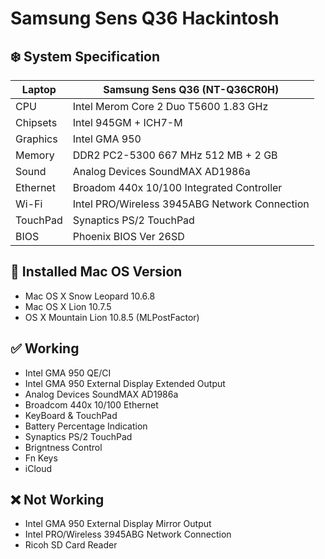 # Samsung Sens Q36 Hackintosh

## ❄️ System Specification
| Laptop | Samsung Sens Q36 (NT-Q36CR0H) |
| - | - |
| CPU | Intel Merom Core 2 Duo T5600 1.83 GHz |
| Chipsets | Intel 945GM + ICH7-M |
| Graphics | Intel GMA 950 |
| Memory | DDR2 PC2-5300 667 MHz 512 MB + 2 GB |
| Sound | Analog Devices SoundMAX AD1986a |
| Ethernet | Broadom 440x 10/100 Integrated Controller |
| Wi-Fi | Intel PRO/Wireless 3945ABG Network Connection |
| TouchPad | Synaptics PS/2 TouchPad |
| BIOS | Phoenix BIOS Ver 26SD |

## 🍃 Installed Mac OS Version
- Mac OS X Snow Leopard 10.6.8
- Mac OS X Lion 10.7.5
- OS X Mountain Lion 10.8.5 (MLPostFactor)

## ✅ Working
- Intel GMA 950 QE/CI
- Intel GMA 950 External Display Extended Output
- Analog Devices SoundMAX AD1986a
- Broadcom 440x 10/100 Ethernet
- KeyBoard & TouchPad
- Battery Percentage Indication
- Synaptics PS/2 TouchPad
- Brigntness Control
- Fn Keys
- iCloud

## ❌ Not Working
- Intel GMA 950 External Display Mirror Output
- Intel PRO/Wireless 3945ABG Network Connection
- Ricoh SD Card Reader

